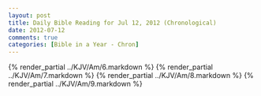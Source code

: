 ```yaml
---
layout: post
title: Daily Bible Reading for Jul 12, 2012 (Chronological)
date: 2012-07-12
comments: true
categories: [Bible in a Year - Chron]
---
```

{% render_partial ../KJV/Am/6.markdown %}
{% render_partial ../KJV/Am/7.markdown %}
{% render_partial ../KJV/Am/8.markdown %}
{% render_partial ../KJV/Am/9.markdown %}
